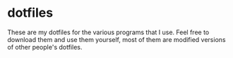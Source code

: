 # dotfiles
These are my dotfiles for the various programs that I use. Feel free to download them and use them yourself, most of them are modified versions of other people's dotfiles.
